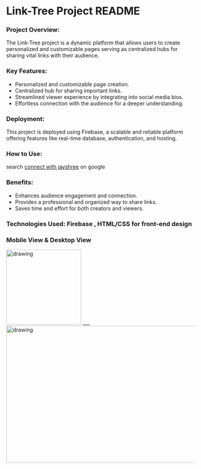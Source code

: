 # **Link-Tree Project README**

### **Project Overview:** 
The Link-Tree project is a dynamic platform that allows users to create personalized and customizable pages serving as centralized hubs for sharing vital links with their audience.

### **Key Features:**
   - Personalized and customizable page creation.
   - Centralized hub for sharing important links.
   - Streamlined viewer experience by integrating into social media bios.
   - Effortless connection with the audience for a deeper understanding.

### **Deployment:** 
This project is deployed using Firebase, a scalable and reliable platform offering features like real-time database, authentication, and hosting.

### **How to Use:** 
search [connect with jayshree](https://connect.jayshree.tech/) on google 

### **Benefits:**
   - Enhances audience engagement and connection.
   - Provides a professional and organized way to share links.
   - Saves time and effort for both creators and viewers.

### **Technologies Used:** Firebase , HTML/CSS for front-end design

### Mobile View & Desktop View
<img src="https://github.com/jayshreee10/Link-tree/assets/155508849/546ce3f9-660c-4e67-82c8-541475812baa" alt="drawing" width="200"/> 
___ <img src="https://github.com/jayshreee10/Link-tree/assets/155508849/5d538692-6965-4057-8079-8aa8a459697a" alt="drawing" width="700" height="365"/>


